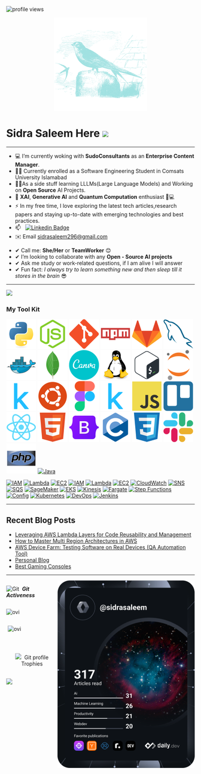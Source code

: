 ![profile views](https://komarev.com/ghpvc/?username=sidrasaleem296&label=PROFILE+VIEWS)
<div id="header" align="center">
  <img src="/asset/ababeel.svg" width="250"/>
</div>                                                            
<h1>
  Sidra Saleem Here
  <img src="https://media.giphy.com/media/hvRJCLFzcasrR4ia7z/giphy.gif" width="30px"/>
</h1>   
<hr>

- 💻 I’m currently woking with **SudoConsultants** as an **Enterprise Content Manager**.
- 👩‍💻 Currently enrolled as a Software Engineering Student in Comsats University Islamabad
- 👩‍💻As a side stuff learning LLLMs(Large Language Models) and Working on **Open Source** AI Projects.
- 🤖 **XAI**, **Generative AI** and **Quantum Computation** enthusiast 🧠💻
- ⚡ In my free time, I love exploring the latest tech articles,research papers and staying up-to-date with emerging technologies and best practices.
- 📫 &nbsp; [![Linkedin Badge](https://img.shields.io/badge/-Sidra-blue?style=flat&logo=Linkedin&logoColor=white)](https://www.linkedin.com/in/sidra-saleem-5134911b5)
- ✉️ Email [sidrasaleem296@gmail.com](mailto:thesolutionstotech@gmail.com)

<ul>
  <li>✔ Call me: <b>She/Her</b> or <b>TeamWorker</b> 😊</li>
  <li>✔ I’m looking to collaborate with any <b>Open - Source AI projects</b></li>
  <li>✔ Ask me study or work-related questions, if I am alive I will answer</li>
  <li>✔ Fun fact: <i>I always try to learn something new and then sleep till it stores in the brain</i> 😎</li>
</ul>

<hr>
<img src="https://media.giphy.com/media/iY8CRBdQXODJSCERIr/giphy.gif" width="30px"> <h3>My Tool Kit</h3>

![Python](/asset/python.svg) ![Node.js](/asset/nodejs.svg) ![Git](/asset/git.svg) ![Npm](/asset/npm.svg) ![GitLab](/asset/gitlab.svg) ![MySQL](/asset/mysql.svg) ![Docker](/asset/docker.svg) ![MongoDB](/asset/mongodb.svg) ![Canva](/asset/canva.svg) ![Linux](/asset/linux.svg) ![bash](/asset/bash.svg) ![jupyter](/asset/jupyter.svg) ![kaggle](/asset/kaggle.svg) ![ubuntu](/asset/ubuntu.svg) ![Figma](/asset/figma.svg) ![Kaggle](/asset/kaggle.svg) ![Javascript](/asset/javascript.svg) ![Trello](/asset/trello.svg) ![React JS](/asset/reactjs.svg) ![Html](/asset/html.svg) ![Bootstrap](/asset/bootstrap.svg) ![C](/asset/c.svg) ![CSS](/asset/css.svg) ![Slack](/asset/slack.svg) ![php](/asset/php.svg) [![Java](https://img.shields.io/badge/Java-007396?style=for-the-badge&logo=java&logoColor=white)](https://www.java.com/)

[![IAM](https://img.shields.io/badge/AWS-IAM-F58021?style=flat&logo=amazon-aws&logoColor=white)](https://aws.amazon.com/iam/)
[![Lambda](https://img.shields.io/badge/AWS-Lambda-FF9900?style=flat&logo=amazon-aws&logoColor=white)](https://aws.amazon.com/lambda/)
[![EC2](https://img.shields.io/badge/AWS-EC2-232F3E?style=flat&logo=amazon-aws&logoColor=white)](https://aws.amazon.com/ec2/)
[![IAM](https://img.shields.io/badge/AWS-IAM-F58021?style=flat&logo=amazon-aws&logoColor=white)](https://aws.amazon.com/iam/)
[![Lambda](https://img.shields.io/badge/AWS-Lambda-FF9900?style=flat&logo=amazon-aws&logoColor=white)](https://aws.amazon.com/lambda/)
[![EC2](https://img.shields.io/badge/AWS-EC2-232F3E?style=flat&logo=amazon-aws&logoColor=white)](https://aws.amazon.com/ec2/)
[![CloudWatch](https://img.shields.io/badge/AWS-CloudWatch-00BFFF?style=flat&logo=amazon-aws&logoColor=white)](https://aws.amazon.com/cloudwatch/)
[![SNS](https://img.shields.io/badge/AWS-SNS-FF9900?style=flat&logo=amazon-aws&logoColor=white)](https://aws.amazon.com/sns/)
[![SQS](https://img.shields.io/badge/AWS-SQS-FF4500?style=flat&logo=amazon-aws&logoColor=white)](https://aws.amazon.com/sqs/)
[![SageMaker](https://img.shields.io/badge/AWS-SageMaker-44B78B?style=flat&logo=amazon-aws&logoColor=white)](https://aws.amazon.com/sagemaker/)
[![EKS](https://img.shields.io/badge/AWS-EKS-27578C?style=flat&logo=amazon-eks&logoColor=white)](https://aws.amazon.com/eks/)
[![Kinesis](https://img.shields.io/badge/AWS-Kinesis-1F7C9D?style=flat&logo=amazon-aws&logoColor=white)](https://aws.amazon.com/kinesis/)
[![Fargate](https://img.shields.io/badge/AWS-Fargate-4D5D53?style=flat&logo=amazon-aws&logoColor=white)](https://aws.amazon.com/fargate/)
[![Step Functions](https://img.shields.io/badge/AWS-StepFunctions-00A6D6?style=flat&logo=amazon-aws&logoColor=white)](https://aws.amazon.com/step-functions/)
[![Config](https://img.shields.io/badge/AWS-Config-1E90FF?style=flat&logo=amazon-aws&logoColor=white)](https://aws.amazon.com/config/)
[![Kubernetes](https://img.shields.io/badge/Kubernetes-326CE5?style=flat&logo=kubernetes&logoColor=white)](https://kubernetes.io/)
[![DevOps](https://img.shields.io/badge/AWS-DevOps-FF4500?style=flat&logo=amazon-aws&logoColor=white)](https://aws.amazon.com/devops/)
[![Jenkins](https://img.shields.io/badge/Jenkins-CI/CD-9BCE0B?style=flat&logo=jenkins&logoColor=white)](https://jenkins.io/)


<hr>

## Recent Blog Posts

<!-- BLOG-POST-LIST:START -->
- [Leveraging AWS Lambda Layers for Code Reusability and Management](https://dev.to/sudoconsultants/leveraging-aws-lambda-layers-for-code-reusability-and-management-2g6g)
- [How to Master Multi Region Architectures in AWS](https://dev.to/sudoconsultants/how-to-master-multi-region-architectures-in-aws-4356)
- [AWS Device Farm: Testing Software on Real Devices (QA Automation Tool)](https://dev.to/sudoconsultants/aws-device-farm-testing-software-on-real-devices-qa-automation-tool-1k6l)
- [Personal Blog](https://dev.to/sidrasaleem296)
- [Best Gaming Consoles](https://solutionstotech.com/?p=22)
<hr>

<!DOCTYPE html>
<html>
<body>
  <div style="display: flex; flex-direction: row; align-items: flex-start; justify-content: space-between;">
    <div style="display: flex; flex-direction: column; align-items: flex-start;">
      <p>
        <img src="https://media.giphy.com/media/W5eoZHPpUx9sapR0eu/giphy.gif" width="30px" alt="Git" />
        &nbsp;<i><b>Git Activeness</b></i>
      </p>
      <p>
        <img src="https://github-readme-stats.vercel.app/api/top-langs?username=SidraSaleem296&show_icons=true&locale=en&layout=compact&theme=radical" alt="ovi" />
      </p>
      <p>
        &nbsp;<img src="https://github-readme-stats.vercel.app/api?username=SidraSaleem296&show_icons=true&locale=en&theme=chartreuse-dark" alt="ovi" width="410" />
      </p>
      <hr>
      <p align="center">
        <img src="https://media.giphy.com/media/QaMcXSekUWx7aogAUr/giphy.gif" width="30" />
        &nbsp;Git profile Trophies
      </p>
      <br>
      <img src="https://github-profile-trophy.vercel.app/?username=SidraSaleem296&theme=juicyfresh&no-bg=true" />
    </div>
    <hr>
    <div>
      <a href="https://app.daily.dev/sidrasaleem296"><img src="https://github.com/sidrasaleem296/sidrasaleem296/blob/main/devcard.svg" width="400" alt="Sidra Saleem's Dev Card" /></a>
    </div>
  </div>
</body>


</html>

